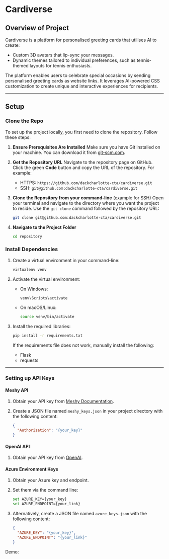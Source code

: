 # Cardiverse

## Overview of Project

Cardiverse is a platform for personalised greeting cards that utilises AI to create:

- Custom 3D avatars that lip-sync your messages.
- Dynamic themes tailored to individual preferences, such as tennis-themed layouts for tennis enthusiasts.

The platform enables users to celebrate special occasions by sending personalised greeting cards as website links. It leverages AI-powered CSS customization to create unique and interactive experiences for recipients.

------

## Setup

### Clone the Repo

To set up the project locally, you first need to clone the repository. Follow these steps:

1. **Ensure Prerequisites Are Installed**
    Make sure you have Git installed on your machine. You can download it from [git-scm.com](https://git-scm.com/).

2. **Get the Repository URL**
    Navigate to the repository page on GitHub. Click the green **Code** button and copy the URL of the repository. For example:

   - HTTPS: `https://github.com/dackcharlotte-cta/cardiverse.git`
   - SSH: `git@github.com:dackcharlotte-cta/cardiverse.git`

3. **Clone the Repository from your command-line** (example for SSH)
    Open your terminal and navigate to the directory where you want the project to reside. Use the `git clone` command followed by the repository URL:

   ```bash
   git clone git@github.com:dackcharlotte-cta/cardiverse.git
   ```

4. **Navigate to the Project Folder**

   ```bash
   cd repository
   ```

### Install Dependencies

1. Create a virtual environment in your command-line:

   ```bash
   virtualenv venv
   ```

2. Activate the virtual environment:

   - On Windows:

     ```bash
     venv\Scripts\activate
     ```

   - On macOS/Linux:

     ```bash
     source venv/bin/activate
     ```

3. Install the required libraries:

   ```bash
   pip install -r requirements.txt
   ```

   If the requirements file does not work, manually install the following:

   - Flask
   - requests

------

### Setting up API Keys

#### Meshy API

1. Obtain your API key from [Meshy Documentation](https://docs.meshy.ai/).

2. Create a JSON file named `meshy_keys.json` in your project directory with the following content:

   ```json
   {
     "Authorization": "{your_key}"
   }
   ```

#### OpenAI API

1. Obtain your API key from [OpenAI](https://openai.com/index/openai-api/).

#### Azure Environment Keys

1. Obtain your Azure key and endpoint.

2. Set them via the command line:

   ```bash
   set AZURE_KEY={your_key}
   set AZURE_ENDPOINT={your_link}
   ```

3. Alternatively, create a JSON file named `azure_keys.json` with the following content:

   ```json
   {
     "AZURE_KEY": "{your_key}",
     "AZURE_ENDPOINT": "{your_link}"
   }
   ```

Demo: 

